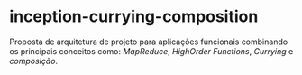 # inception-currying-composition
Proposta de arquitetura de projeto para aplicações funcionais combinando os principais conceitos como: *MapReduce*, *HighOrder Functions*, *Currying* e *composição*.


